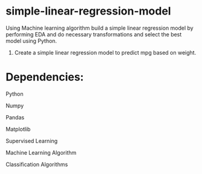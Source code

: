 # simple-linear-regression-model
Using Machine learning algorithm build a simple linear regression model by performing EDA and do necessary transformations and select the best model using Python.

1. Create a simple linear regression model to predict mpg based on weight.

# Dependencies:
Python

Numpy

Pandas

Matplotlib

Supervised Learning

Machine Learning Algorithm

Classification Algorithms
